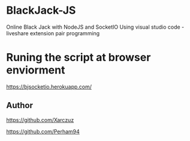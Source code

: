 # BlackJack-JS
Online Black Jack with NodeJS and SocketIO
Using visual studio code - liveshare extension pair programming


# Runing the script at browser enviorment
https://bjsocketio.herokuapp.com/

## Author
https://github.com/Xarczuz

https://github.com/Perham94
